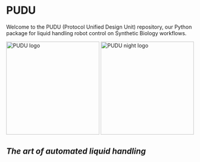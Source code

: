 # PUDU
Welcome to the PUDU (Protocol Unified Design Unit) repository, our Python package for liquid handling robot control on Synthetic Biology workflows.


<img src="https://github.com/RudgeLab/PUDU/blob/main/images/PUDU_Monet.jpeg#gh-light-mode-only" alt="PUDU logo" width="250"/>
<img src="https://github.com/RudgeLab/PUDU/blob/main/images/PUDU_Ukiyo_e.jpeg#gh-dark-mode-only" alt="PUDU night logo" width="250"/>

## *The art of automated liquid handling*